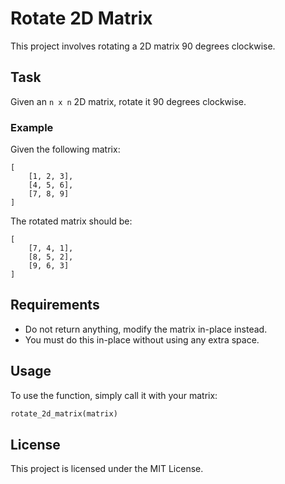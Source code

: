# Rotate 2D Matrix

This project involves rotating a 2D matrix 90 degrees clockwise.

## Task

Given an `n x n` 2D matrix, rotate it 90 degrees clockwise.

### Example

Given the following matrix:

```
[
    [1, 2, 3],
    [4, 5, 6],
    [7, 8, 9]
]
```

The rotated matrix should be:

```
[
    [7, 4, 1],
    [8, 5, 2],
    [9, 6, 3]
]
```

## Requirements

- Do not return anything, modify the matrix in-place instead.
- You must do this in-place without using any extra space.

## Usage

To use the function, simply call it with your matrix:

```python
rotate_2d_matrix(matrix)
```

## License

This project is licensed under the MIT License.
